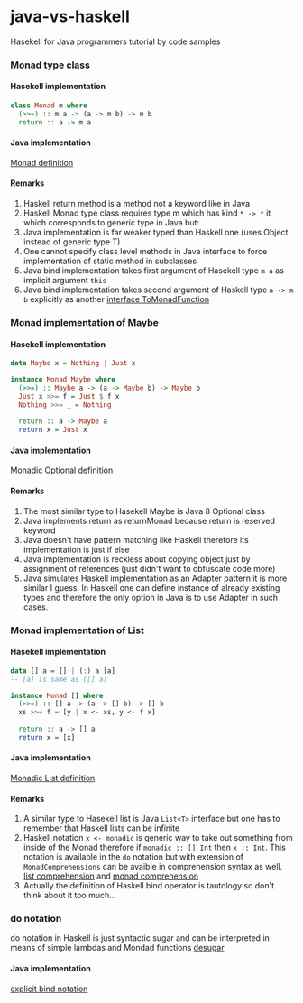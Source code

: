 # java-vs-haskell
Hasekell for Java programmers tutorial by code samples

### Monad type class

#### Hasekell implementation
```Haskell
class Monad m where
  (>>=) :: m a -> (a -> m b) -> m b
  return :: a -> m a
```
#### Java implementation
[Monad definition](./src/main/java/Monad.java)

#### Remarks
1. Haskell return method is a method not a keyword like in Java
1. Haskell Monad type class requires type m which has kind ```* -> *``` it which corresponds to generic type in Java but:
1. Java implementation is far weaker typed than Haskell one (uses Object instead of generic type T)
1. One cannot specify class level methods in Java interface to force implementation of static method in subclasses
1. Java bind implementation takes first argument of Hasekell type ```m a``` as implicit argument ```this```
1. Java bind implementation takes second argument of Haskell type ```a -> m b``` explicitly as another [interface ToMonadFunction](./src/main/java/ToMonadFunction.java)

### Monad implementation of Maybe

#### Hasekell implementation
```Haskell
data Maybe x = Nothing | Just x

instance Monad Maybe where
  (>>=) :: Maybe a -> (a -> Maybe b) -> Maybe b
  Just x >>= f = Just $ f x
  Nothing >>= _ = Nothing
  
  return :: a -> Maybe a
  return x = Just x
```
#### Java implementation
[Monadic Optional definition](./src/main/java/MonadicOptional.java)

#### Remarks
1. The most similar type to Hasekell Maybe is Java 8 Optional class
1. Java implements return as returnMonad because return is reserved keyword
1. Java doesn't have pattern matching like Haskell therefore its implementation is just if else
1. Java implementation is reckless about copying object just by assignment of references (just didn't want to obfuscate code more)
1. Java simulates Haskell implementation as an Adapter pattern it is more similar I guess. In Haskell one can define instance of already existing types and therefore the only option in Java is to use Adapter in such cases.

### Monad implementation of List

#### Hasekell implementation
```Haskell
data [] a = [] | (:) a [a]
-- [a] is same as ([] a)

instance Monad [] where
  (>>=) :: [] a -> (a -> [] b) -> [] b
  xs >>= f = [y | x <- xs, y <- f x]
  
  return :: a -> [] a
  return x = [x]
```
#### Java implementation
[Monadic List definition](./src/main/java/MonadicList.java)

#### Remarks
1. A similar type to Hasekell list is Java ```List<T>``` interface but one has to remember that Haskell lists can be infinite
1. Haskell notation ```x <- monadic``` is generic way to take out something from inside of the Monad therefore if ```monadic :: [] Int``` then ```x :: Int```. This notation is available in the ```do``` notation but with extension of ```MonadComprehensions``` can be avaible in comprehension syntax as well. [list comprehension](https://wiki.haskell.org/List_comprehension) and [monad comprehension](https://ghc.haskell.org/trac/ghc/wiki/MonadComprehensions)
1. Actually the definition of Haskell bind operator is tautology so don't think about it too much...

### do notation
do notation in Haskell is just syntactic sugar and can be interpreted in means of simple lambdas and Mondad functions [desugar](http://www.haskellforall.com/2014/10/how-to-desugar-haskell-code.html)

#### Java implementation
[explicit bind notation](./src/main/java/Main.java)


